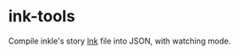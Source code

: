 # ink-tools
Compile inkle's story [Ink](https://github.com/inkle/ink) file into JSON, with watching mode. 
